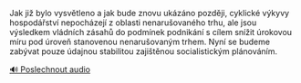 
Jak již bylo vysvětleno a jak bude znovu ukázáno později, cyklické výkyvy hospodářství nepocházejí z oblasti nenarušovaného trhu, ale jsou výsledkem vládních zásahů do podmínek podnikání s cílem snížit úrokovou míru pod úroveň stanovenou nenarušovaným trhem. Nyní se budeme zabývat pouze údajnou stabilitou zajištěnou socialistickým plánováním.

[🔊 Poslechnout audio](/data/7-paragraphs/audio/chapter_102/para_009-Jak-ji-bylo-vysvtleno-a-jak-bude-znovu-ukzno-p.mp3)
